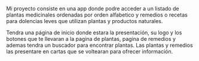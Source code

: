Mi proyecto consiste en una app donde podre acceder a un listado de plantas medicinales ordenadas por orden alfabetico y remedios o recetas para dolencias leves que utilizan plantas y productos naturales.

Tendra una página de inicio donde estara la presentación, su logo y los botones que te llevaran a la pagina de plantas, pagina de remedios y ademas tendra un buscador para encontrar plantas.
Las plantas y remedios las presentare en cartas que se voltearan para ofrecer información.
